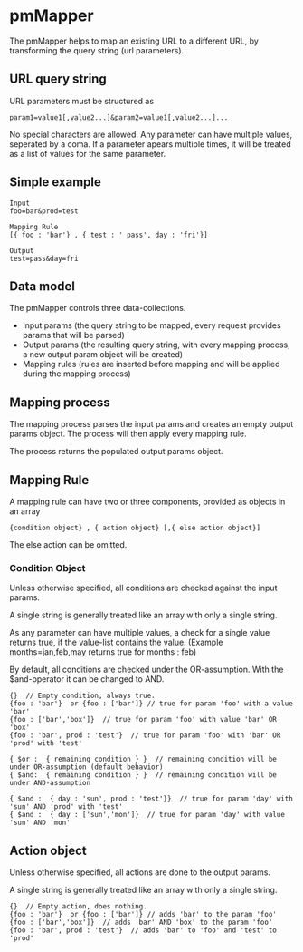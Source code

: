 # pmMapper

The pmMapper helps to map an existing URL to a different URL, by transforming the query string (url parameters).

## URL query string

URL parameters must be structured as 

```
param1=value1[,value2...]&param2=value1[,value2...]...
```

No special characters are allowed.
Any parameter can have multiple values, seperated by a coma.
If a parameter apears multiple times, it will be treated as a list of values for the same parameter.

## Simple example

```
Input
foo=bar&prod=test
```

```
Mapping Rule
[{ foo : 'bar'} , { test : ' pass', day : 'fri'}]
```

```
Output
test=pass&day=fri
```

## Data model

The pmMapper controls three data-collections.

- Input params  (the query string to be mapped, every request provides params that will be parsed)
- Output params (the resulting query string, with every mapping process, a new output param object will be created)
- Mapping rules (rules are inserted before mapping and will be applied during the mapping process)

## Mapping process

The mapping process parses the input params and creates an empty output params object.
The process will then apply every mapping rule.

The process returns the populated output params object.

## Mapping Rule

A mapping rule can have two or three components, provided as objects in an array

```
{condition object} , { action object} [,{ else action object}] 
```

The else action can be omitted.


### Condition Object

Unless otherwise specified, all conditions are checked against the input params.

A single string is generally treated like an array with only a single string.

As any parameter can have multiple values, a check for a single value returns true, if the value-list contains the value.
(Example months=jan,feb,may returns true for months : feb)

By default, all conditions are checked under the OR-assumption.  With the $and-operator it can be changed to AND.

```
{}  // Empty condition, always true.
{foo : 'bar'}  or {foo : ['bar']} // true for param 'foo' with a value 'bar'
{foo : ['bar','box']}  // true for param 'foo' with value 'bar' OR 'box'
{foo : 'bar', prod : 'test'}  // true for param 'foo' with 'bar' OR 'prod' with 'test'
```


```
{ $or :  { remaining condition } }  // remaining condition will be under OR-assumption (default behavior)
{ $and:  { remaining condition } }  // remaining condition will be under AND-assumption

{ $and :  { day : 'sun', prod : 'test'}}  // true for param 'day' with 'sun' AND 'prod' with 'test'
{ $and :  { day : ['sun','mon']}  // true for param 'day' with value 'sun' AND 'mon'

```

## Action object

Unless otherwise specified, all actions are done to the output params.

A single string is generally treated like an array with only a single string.

```
{}  // Empty action, does nothing.
{foo : 'bar'}  or {foo : ['bar']} // adds 'bar' to the param 'foo'
{foo : ['bar','box']}  // adds 'bar' AND 'box' to the param 'foo'
{foo : 'bar', prod : 'test'}  // adds 'bar' to 'foo' and 'test' to 'prod'
```
